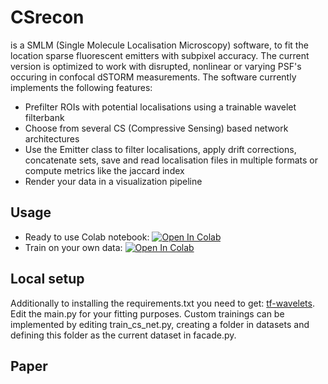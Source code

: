 

# CSrecon
is a SMLM (Single Molecule Localisation Microscopy) software, to fit the location sparse fluorescent emitters with subpixel accuracy. The current version is optimized to work with disrupted, nonlinear or varying PSF's occuring in confocal dSTORM measurements. The software currently implements the following features:
* Prefilter ROIs with potential localisations using a trainable wavelet filterbank
* Choose from several CS (Compressive Sensing) based network architectures
* Use the Emitter class to filter localisations, apply drift corrections, concatenate sets, save and read localisation files in multiple formats or compute metrics like the jaccard index
* Render your data in a visualization pipeline

## Usage
* Ready to use Colab notebook: [![Open In Colab](https://colab.research.google.com/assets/colab-badge.svg)](https://colab.research.google.com/drive/1GQI5KXUymahWzkJ_m4ZVx4LPRGPdVbQf#scrollTo=j6zaRBylyEpW)
* Train on your own data: [![Open In Colab](https://colab.research.google.com/assets/colab-badge.svg)](https://colab.research.google.com/drive/1Mo8UzX817JoE1EkLN0oLbdp--PvcW4Z3#scrollTo=fDwyeQv8z5n6)

## Local setup
Additionally to installing the requirements.txt you need to get:
[tf-wavelets](https://github.com/UiO-CS/tf-wavelets).
Edit the main.py for your fitting purposes.
Custom trainings can be implemented by editing train_cs_net.py, creating a folder in datasets and defining this folder as the current dataset in facade.py.
## Paper